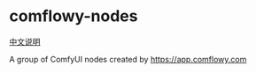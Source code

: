 # comflowy-nodes

[中文说明](./README_CN.md)

A group of ComfyUI nodes created by https://app.comflowy.com

